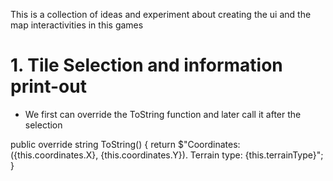 This is a collection of ideas and experiment about creating the ui and the map interactivities in this games

# 1. Tile Selection and information print-out
- We first can override the ToString function and later call it after the selection

public override string ToString()
{
    return $"Coordinates: ({this.coordinates.X}, {this.coordinates.Y}). Terrain type: {this.terrainType}";
}